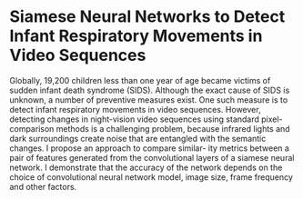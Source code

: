 # Siamese Neural Networks to Detect Infant Respiratory Movements in Video Sequences

Globally, 19,200 children less than one year of age became victims of sudden infant death syndrome (SIDS). Although the exact cause of SIDS is unknown, a number of preventive measures exist. One such measure is to detect infant respiratory movements in video sequences. However, detecting changes in night-vision video sequences using standard pixel-comparison methods is a challenging problem, because infrared lights and dark surroundings create noise that are entangled with the semantic changes. I propose an approach to compare similar- ity metrics between a pair of features generated from the convolutional layers of a siamese neural network. I demonstrate that the accuracy of the network depends on the choice of convolutional neural network model, image size, frame frequency and other factors.
